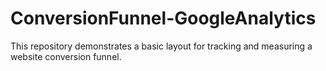 # ConversionFunnel-GoogleAnalytics
This repository demonstrates a basic layout for tracking and measuring a website conversion funnel.